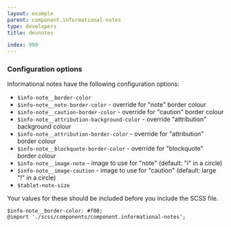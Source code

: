 ```yaml
---
layout: example
parent: component.informational-notes
type: developers
title: devnotes

index: 999
---
```

### Configuration options

Informational notes have the following configuration options:

* `$info-note__border-color`
* `$info-note__note-border-color` - override for "note" border colour
* `$info-note__caution-border-color` - override for "caution" border colour
* `$info-note__attribution-background-color` - override "attribution" background colour
* `$info-note__attribution-border-color` - override for "attribution" border colour
* `$info-note__blockquote-border-color` - override for "blockquote" border colour
* `$info-note__image-note` - image to use for "note" (default: "i" in a circle)
* `$info-note__image-caution` - image to use for "caution" (default: large "!" in a circle)
* `$tablet-note-size`

Your values for these should be included before you include the SCSS file.

    $info-note__border-color: #f00;
    @import './scss/components/component.informational-notes';
